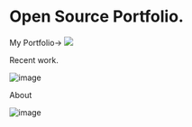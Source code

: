 # Open Source Portfolio. 
My Portfolio-> [![](https://img.shields.io/badge/Itch.io-red.svg)](https://abdullah165.github.io/Portfolio/)

Recent work.

![image](https://github.com/Abdullah165/Portfolio/assets/63372032/879f0010-04d4-431a-bc4a-94abcd645439)

About 

![image](https://github.com/Abdullah165/Portfolio/assets/63372032/4493077e-82db-491c-b7dc-04951ec9fd5b)
